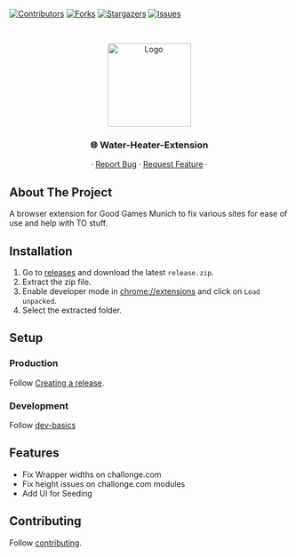 [![Contributors][contributors-shield]][contributors-url]
[![Forks][forks-shield]][forks-url]
[![Stargazers][stars-shield]][stars-url]
[![Issues][issues-shield]][issues-url]

<!-- PROJECT HEADER -->
<br />
<p align="center">
  <!-- https://github.com/stefanjudis/github-light-dark-image-example -->
  <picture>
    <source media="(prefers-color-scheme: dark)" srcset="https://raw.github.com/Good-Games-Munich/assets/main/logos/GGM_logo_white.png">
    <img alt="Logo" src="https://raw.github.com/Good-Games-Munich/assets/main/logos/GGM_logo_black.png" height="150">
  </picture>

  <h3 align="center">🌐 Water-Heater-Extension</h3>

  <p align="center">
    ·
    <a href="https://github.com/Good-Games-Munich/water-heater-extension/issues">Report Bug</a>
    ·
    <a href="https://github.com/Good-Games-Munich/water-heater-extension/issues">Request Feature</a>
    ·
  </p>
</p>

<!-- ABOUT THE PROJECT -->

## About The Project

A browser extension for Good Games Munich to fix various sites for ease of use and help with TO stuff.

## Installation

1. Go to [releases](https://github.com/Good-Games-Munich/water-heater-extension/releases/latest) and download the latest `release.zip`.
2. Extract the zip file.
3. Enable developer mode in [chrome://extensions](chrome://extensions) and click on `Load unpacked`.
4. Select the extracted folder.

## Setup

### Production

Follow [Creating a release](https://github.com/Good-Games-Munich/.github/wiki/workflows#creating-a-release).

### Development

Follow [dev-basics](https://crxjs.dev/vite-plugin/getting-started/react/dev-basics)

## Features

- Fix Wrapper widths on challonge.com
- Fix height issues on challonge.com modules
- Add UI for Seeding

<!-- CONTRIBUTING -->

## Contributing

Follow [contributing](https://github.com/Good-Games-Munich/.github/wiki/workflows#contributing).

<!-- MARKDOWN LINKS & IMAGES -->
<!-- https://www.markdownguide.org/basic-syntax/#reference-style-links -->

[contributors-shield]: https://img.shields.io/github/contributors/Good-Games-Munich/water-heater-extension.svg?style=flat-square
[contributors-url]: https://github.com/Good-Games-Munich/water-heater-extension/graphs/contributors
[forks-shield]: https://img.shields.io/github/forks/Good-Games-Munich/water-heater-extension.svg?style=flat-square
[forks-url]: https://github.com/Good-Games-Munich/water-heater-extension/network/members
[stars-shield]: https://img.shields.io/github/stars/Good-Games-Munich/water-heater-extension.svg?style=flat-square
[stars-url]: https://github.com/Good-Games-Munich/water-heater-extension/stargazers
[issues-shield]: https://img.shields.io/github/issues/Good-Games-Munich/water-heater-extension.svg?style=flat-square
[issues-url]: https://github.com/Good-Games-Munich/water-heater-extension/issues
